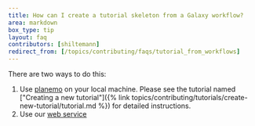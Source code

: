 ```yaml
---
title: How can I create a tutorial skeleton from a Galaxy workflow?
area: markdown
box_type: tip
layout: faq
contributors: [shiltemann]
redirect_from: [/topics/contributing/faqs/tutorial_from_workflows]
---
```


There are two ways to do this:
 1. Use [planemo](https://planemo.readthedocs.io/en/latest/) on your local machine. Please see the tutorial named ["Creating a new tutorial"]({% link topics/contributing/tutorials/create-new-tutorial/tutorial.md %}) for detailed instructions.
 2. Use our [web service](https://ptdk.apps.galaxyproject.eu/)
